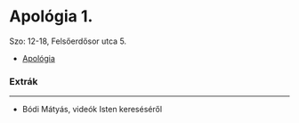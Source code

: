 # Apológia 1.

Szo: 12-18, Felsőerdősor utca 5.
* [Apológia](http://apologia.hu)

### Extrák
---
* Bódi Mátyás, videók Isten kereséséről